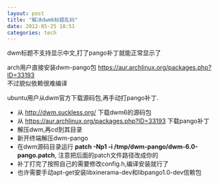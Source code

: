 ```yaml
---
layout: post
title: "解决dwm6标题乱码"
date: 2012-05-25 18:51
categories: tech
---
```


dwm标题不支持显示中文,打了pango补丁就能正常显示了

arch用户直接安装dwm-pango包 <https://aur.archlinux.org/packages.php?ID=33193>  
不过貌似依赖很难编译

ubuntu用户从dwm官方下载源码包,再手动打pango补丁.

-  从 <http://dwm.suckless.org/> 下载dwm6的源码包
-  从 <https://aur.archlinux.org/packages.php?ID=33193> 下载pango补丁
-  解压dwm,再cd到其目录
-  新开终端解压dwm-pango
-  在dwm源码目录运行 **patch -Np1 -i /tmp/dwm-pango/dwm-6.0-pango.patch**, 注意把后面的patch文件路径改成你的
-  补丁打完了按照自己的需要修改config.h,编译安装就行了
-  也许需要手动apt-get安装libxinerama-dev和libpango1.0-dev信赖包
